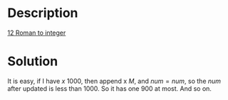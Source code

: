 # Description
[12 Roman to integer](https://leetcode.cn/problems/integer-to-roman/solutions/?envType=study-plan-v2&envId=top-interview-150)

# Solution
It is easy, if I have $x$ $1000$, then append x $M$, and $num = num % 1000$, so the $num$ after updated is less than $1000$. So it has one $900$ at most. And so on.